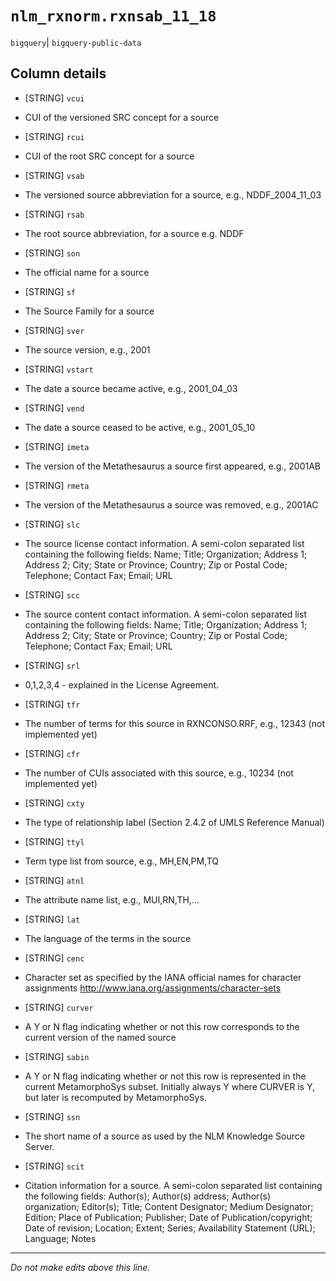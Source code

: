 # `nlm_rxnorm.rxnsab_11_18`
`bigquery`| `bigquery-public-data`

## Column details
* [STRING]    `vcui`
 - CUI of the versioned SRC concept for a source
* [STRING]    `rcui`
 - CUI of the root SRC concept for a source
* [STRING]    `vsab`
 - The versioned source abbreviation for a source, e.g., NDDF_2004_11_03
* [STRING]    `rsab`
 - The root source abbreviation, for a source e.g. NDDF
* [STRING]    `son`
 - The official name for a source
* [STRING]    `sf`
 - The Source Family for a source
* [STRING]    `sver`
 - The source version, e.g., 2001
* [STRING]    `vstart`
 - The date a source became active, e.g., 2001_04_03
* [STRING]    `vend`
 - The date a source ceased to be active, e.g., 2001_05_10
* [STRING]    `imeta`
 - The version of the Metathesaurus a source first appeared, e.g., 2001AB
* [STRING]    `rmeta`
 - The version of the Metathesaurus a source was removed, e.g., 2001AC
* [STRING]    `slc`
 - The source license contact information. A semi-colon separated list containing the following fields: Name; Title; Organization; Address 1; Address 2; City; State or Province; Country; Zip or Postal Code; Telephone; Contact Fax; Email; URL
* [STRING]    `scc`
 - The source content contact information. A semi-colon separated list containing the following fields: Name; Title; Organization; Address 1; Address 2; City; State or Province; Country; Zip or Postal Code; Telephone; Contact Fax; Email; URL
* [STRING]    `srl`
 - 0,1,2,3,4 - explained in the License Agreement.
* [STRING]    `tfr`
 - The number of terms for this source in RXNCONSO.RRF, e.g., 12343 (not implemented yet)
* [STRING]    `cfr`
 - The number of CUIs associated with this source, e.g., 10234 (not implemented yet)
* [STRING]    `cxty`
 - The type of relationship label (Section 2.4.2 of UMLS Reference Manual)
* [STRING]    `ttyl`
 - Term type list from source, e.g., MH,EN,PM,TQ
* [STRING]    `atnl`
 - The attribute name list, e.g., MUI,RN,TH,...
* [STRING]    `lat`
 - The language of the terms in the source
* [STRING]    `cenc`
 - Character set as specified by the IANA official names for character assignments http://www.iana.org/assignments/character-sets
* [STRING]    `curver`
 - A Y or N flag indicating whether or not this row corresponds to the current version of the named source
* [STRING]    `sabin`
 - A Y or N flag indicating whether or not this row is represented in the current MetamorphoSys subset. Initially always Y where CURVER is Y, but later is recomputed by MetamorphoSys.
* [STRING]    `ssn`
 - The short name of a source as used by the NLM Knowledge Source Server.
* [STRING]    `scit`
 - Citation information for a source. A semi-colon separated list containing the following fields: Author(s); Author(s) address; Author(s) organization; Editor(s); Title; Content Designator; Medium Designator; Edition; Place of Publication; Publisher; Date of Publication/copyright; Date of revision; Location; Extent; Series; Availability Statement (URL); Language; Notes

-------------------------------------------------------------------------------
*Do not make edits above this line.*
